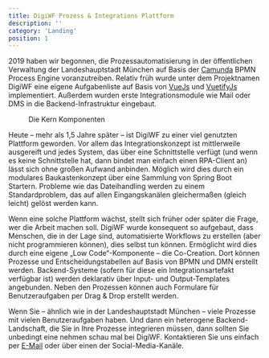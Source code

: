 ```yaml
---
title: DigiWF Prozess & Integrations Plattform
description: ''
category: 'Landing'
position: 1
---
```


2019 haben wir begonnen, die Prozessautomatisierung in der öffentlichen Verwaltung der Landeshauptstadt München auf Basis der [Camunda](https://camunda.com/) BPMN Process Engine voranzutreiben. Relativ früh wurde unter dem Projektnamen DigiWF eine eigene Aufgabenliste auf Basis von [VueJs](https://vuejs.org/) und [VuetifyJs](https://vuetifyjs.com/) implementiert. Außerdem wurden erste Integrationsmodule wie Mail oder DMS in die Backend-Infrastruktur eingebaut.

<figure>
<v-img alt="Das Konzept hinter DigiWF wird dargestellt. In der Mitte ist DigiWF Core (der Prozess Layer) dargestellt.
Nach oben haben wir eine Integration Richtung GUI, nach unten eine Integration in die Verfahrenslandschaft. Rechts 
ist als Build Komponente das Co-Creation dargestellt." class="mx-auto" contain max-width="960" 
src="images/digiwf_concept_process_and_integrationplatform.png" 
lazy-src="images/preview_digiwf_concept_process_and_integrationplatform.png" ></v-img>
<figcaption>Die Kern Komponenten</figcaption>
</figure>

Heute – mehr als 1,5 Jahre später – ist DigiWF zu einer viel genutzten Plattform geworden. Vor allem das Integrationskonzept ist mittlerweile ausgereift und jedes System, das über eine Schnittstelle verfügt (und wenn es keine Schnittstelle hat, dann bindet man einfach einen RPA-Client an) lässt sich ohne großen Aufwand anbinden. Möglich wird dies durch ein modulares Baukastenkonzept über eine Sammlung von Spring Boot Startern. Probleme wie das Dateihandling werden zu einem Standardproblem, das auf allen Eingangskanälen gleichermaßen (gleich leicht) gelöst werden kann.

Wenn eine solche Plattform wächst, stellt sich früher oder später die Frage, wer die Arbeit machen soll. DigiWF wurde konsequent so aufgebaut, dass Menschen, die in der Lage sind, automatisierte Workflows zu erstellen (aber nicht programmieren können), dies selbst tun können. Ermöglicht wird dies durch eine eigene „Low Code“-Komponente – die Co-Creation. Dort können Prozesse und Entscheidungstabellen auf Basis von BPMN und DMN erstellt werden. Backend-Systeme (sofern für diese ein Integrationsartefakt verfügbar ist) werden deklarativ über Input- und Output-Templates angebunden. Neben den Prozessen können auch Formulare für Benutzeraufgaben per Drag & Drop erstellt werden.

Wenn Sie – ähnlich wie in der Landeshauptstadt München – viele Prozesse mit vielen Benutzeraufgaben haben. Und dann ein
heterogene Backend-Landschaft, die Sie in Ihre Prozesse integrieren müssen, dann sollten Sie unbedingt eine nehmen
schau mal bei DigiWF. Kontaktieren Sie uns einfach per [E-Mail](mailto:opensource@muenchen.de) oder über einen der Social-Media-Kanäle.
